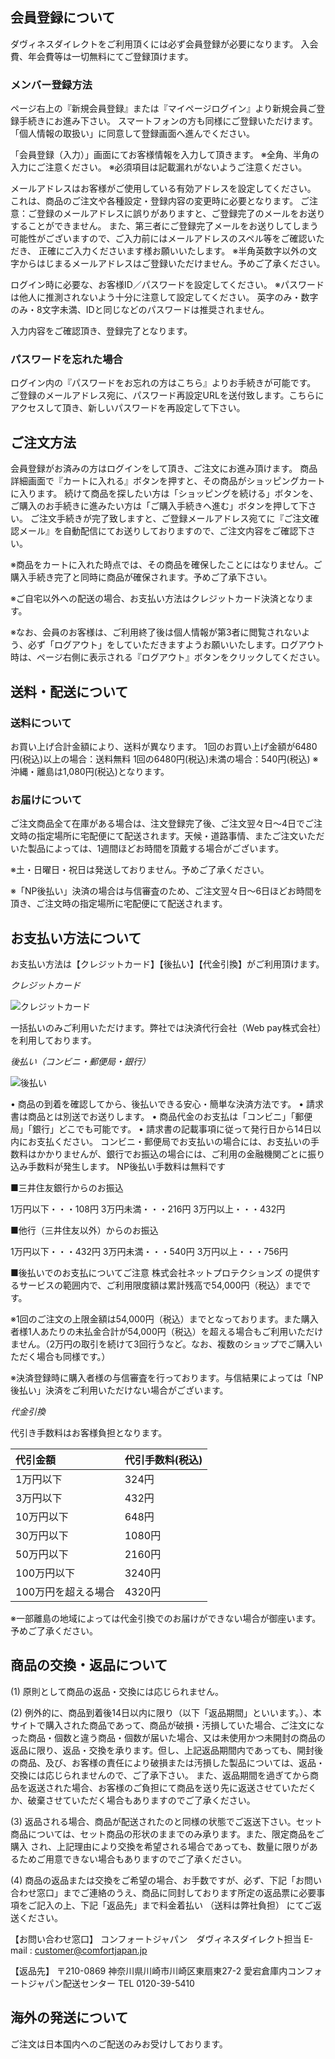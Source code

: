 ## 会員登録について

ダヴィネスダイレクトをご利用頂くには必ず会員登録が必要になります。
入会費、年会費等は一切無料にてご登録頂けます。

### メンバー登録方法

ページ右上の『新規会員登録』または『マイページログイン』より新規会員ご登録手続きにお進み下さい。
スマートフォンの方も同様にご登録いただけます。
「個人情報の取扱い」に同意して登録画面へ進んでください。

「会員登録（入力）」画面にてお客様情報を入力して頂きます。
※全角、半角の入力にご注意ください。
※必須項目は記載漏れがないようご注意ください。

メールアドレスはお客様がご使用している有効アドレスを設定してください。
これは、商品のご注文や各種設定・登録内容の変更時に必要となります。
ご注意：ご登録のメールアドレスに誤りがありますと、ご登録完了のメールをお送りすることができません。
また、第三者にご登録完了メールをお送りしてしまう可能性がございますので、ご入力前にはメールアドレスのスペル等をご確認いただき、 正確にご入力くださいます様お願いいたします。
※半角英数字以外の文字からはじまるメールアドレスはご登録いただけません。予めご了承ください。

ログイン時に必要な、お客様ID／パスワードを設定してください。
※パスワードは他人に推測されないよう十分に注意して設定してください。
英字のみ・数字のみ・8文字未満、IDと同じなどのパスワードは推奨されません。

入力内容をご確認頂き、登録完了となります。

### パスワードを忘れた場合

ログイン内の『パスワードをお忘れの方はこちら』よりお手続きが可能です。
ご登録のメールアドレス宛に、パスワード再設定URLを送付致します。こちらにアクセスして頂き、新しいパスワードを再設定して下さい。

## ご注文方法

会員登録がお済みの方はログインをして頂き、ご注文にお進み頂けます。
商品詳細画面で『カートに入れる』ボタンを押すと、その商品がショッピングカートに入ります。
続けて商品を探したい方は「ショッピングを続ける」ボタンを、ご購入のお手続きに進みたい方は「ご購入手続きへ進む」ボタンを押して下さい。
ご注文手続きが完了致しますと、ご登録メールアドレス宛てに『ご注文確認メール』を自動配信にてお送りしておりますので、ご注文内容をご確認下さい。

※商品をカートに入れた時点では、その商品を確保したことにはなりません。ご購入手続き完了と同時に商品が確保されます。予めご了承下さい。

※ご自宅以外への配送の場合、お支払い方法はクレジットカード決済となります。

※なお、会員のお客様は、ご利用終了後は個人情報が第3者に閲覧されないよう、必ず「ログアウト」をしていただきますようお願いいたします。ログアウト時は、ページ右側に表示される『ログアウト』ボタンをクリックしてください。

## 送料・配送について

### 送料について

お買い上げ合計金額により、送料が異なります。
1回のお買い上げ金額が6480円(税込)以上の場合：送料無料
1回の6480円(税込)未満の場合：540円(税込)
※沖縄・離島は1,080円(税込)となります。

### お届けについて

ご注文商品全て在庫がある場合は、注文登録完了後、ご注文翌々日～4日でご注文時の指定場所に宅配便にて配送されます。天候・道路事情、またご注文いただいた製品によっては、1週間ほどお時間を頂戴する場合がございます。

※土・日曜日・祝日は発送しておりません。予めご了承ください。

※「NP後払い」決済の場合は与信審査のため、ご注文翌々日～6日ほどお時間を頂き、ご注文時の指定場所に宅配便にて配送されます。

## お支払い方法について

お支払い方法は【クレジットカード】【後払い】【代金引換】がご利用頂けます。

*クレジットカード*

![クレジットカード](utilization/credit.jpg)

一括払いのみご利用いただけます。弊社では決済代行会社（Web pay株式会社）を利用しております。

*後払い（コンビニ・郵便局・銀行）*

![後払い](utilization/np.jpg)

• 商品の到着を確認してから、後払いできる安心・簡単な決済方法です。
• 請求書は商品とは別送でお送りします。
• 商品代金のお支払は「コンビニ」「郵便局」「銀行」どこでも可能です。
• 請求書の記載事項に従って発行日から14日以内にお支払ください。
コンビニ・郵便局でお支払いの場合には、お支払いの手数料はかかりませんが、銀行でお振込の場合には、ご利用の金融機関ごとに振り込み手数料が発生します。
NP後払い手数料は無料です

■三井住友銀行からのお振込

1万円以下・・・108円
3万円未満・・・216円
3万円以上・・・432円

■他行（三井住友以外）からのお振込

1万円以下・・・432円
3万円未満・・・540円
3万円以上・・・756円

■後払いでのお支払についてご注意
株式会社ネットプロテクションズ の提供するサービスの範囲内で、ご利用限度額は累計残高で54,000円（税込）までです。

※1回のご注文の上限金額は54,000円（税込）までとなっております。また購入者様1人あたりの未払金合計が54,000円（税込）を超える場合もご利用いただけません。（2万円の取引を続けて3回行うなど。なお、複数のショップでご購入いただく場合も同様です。）

※決済登録時に購入者様の与信審査を行っております。与信結果によっては「NP後払い」決済をご利用いただけない場合がございます。

*代金引換*

代引き手数料はお客様負担となります。

| 代引金額            | 代引手数料(税込) |
|:--------------------|:-----------------|
|   1万円以下         |  324円           |
|   3万円以下         |  432円           |
|  10万円以下         |  648円           |
|  30万円以下         | 1080円           |
|  50万円以下         | 2160円           |
| 100万円以下         | 3240円           |
| 100万円を超える場合 | 4320円           |

※一部離島の地域によっては代金引換でのお届けができない場合が御座います。予めご了承ください。

## 商品の交換・返品について

(1) 原則として商品の返品・交換には応じられません。

(2) 例外的に、商品到着後14日以内に限り（以下「返品期間」といいます。）、本サイトで購入された商品であって、商品が破損・汚損していた場合、ご注文になった商品・個数と違う商品・個数が届いた場合、又は未使用かつ未開封の商品の返品に限り、返品・交換を承ります。但し、上記返品期間内であっても、開封後の商品、及び、お客様の責任により破損または汚損した製品については、返品・交換には応じられませんので、ご了承下さい。 また、返品期間を過ぎてから商品を返送された場合、お客様のご負担にて商品を送り先に返送させていただくか、破棄させていただく場合もありますのでご了承ください。

(3) 返品される場合、商品が配送されたのと同様の状態でご返送下さい。セット商品については、セット商品の形状のままでのみ承ります。また、限定商品をご購入 され、上記理由により交換を希望される場合であっても、数量に限りがあるためご用意できない場合もありますのでご了承ください。

(4) 商品の返品または交換をご希望の場合、お手数ですが、必ず、下記「お問い合わせ窓口」までご連絡のうえ、商品に同封しております所定の返品票に必要事項をご記入の上、下記「返品先」まで料金着払い （送料は弊社負担） にてご返送ください。

【お問い合わせ窓口】
コンフォートジャパン　ダヴィネスダイレクト担当
E-mail : customer@comfortjapan.jp


【返品先】
〒210-0869 神奈川県川崎市川崎区東扇東27-2
愛宕倉庫内コンフォートジャパン配送センター
TEL 0120-39-5410

## 海外の発送について

ご注文は日本国内へのご配送のみお受けしております。
